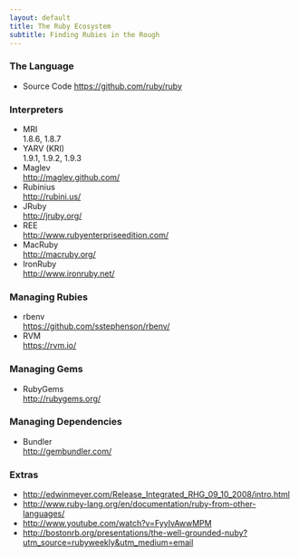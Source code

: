 ```yaml
---
layout: default
title: The Ruby Ecosystem
subtitle: Finding Rubies in the Rough
---
```


### The Language

- Source Code
  https://github.com/ruby/ruby

### Interpreters

- MRI  
  1.8.6, 1.8.7
- YARV (KRI)  
  1.9.1, 1.9.2, 1.9.3
- Maglev  
  http://maglev.github.com/
- Rubinius  
  http://rubini.us/
- JRuby  
  http://jruby.org/
- REE  
  http://www.rubyenterpriseedition.com/
- MacRuby  
  http://macruby.org/
- IronRuby  
  http://www.ironruby.net/

### Managing Rubies

- rbenv  
  https://github.com/sstephenson/rbenv/
- RVM  
  https://rvm.io/

### Managing Gems

- RubyGems  
  http://rubygems.org/

### Managing Dependencies

- Bundler  
  http://gembundler.com/

### Extras
- http://edwinmeyer.com/Release_Integrated_RHG_09_10_2008/intro.html
- http://www.ruby-lang.org/en/documentation/ruby-from-other-languages/
- http://www.youtube.com/watch?v=FyyIvAwwMPM
- http://bostonrb.org/presentations/the-well-grounded-nuby?utm_source=rubyweekly&utm_medium=email
